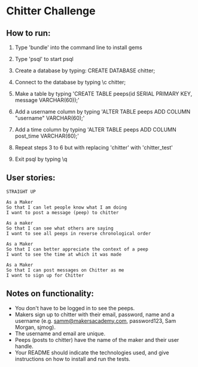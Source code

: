 Chitter Challenge
=================

How to run:
-------
1. Type 'bundle' into the command line to install gems

2. Type 'psql' to start psql

3. Create a database by typing: CREATE DATABASE chitter;
4. Connect to the database by typing \c chitter;
5. Make a table by typing 'CREATE TABLE peeps(id SERIAL PRIMARY KEY, message VARCHAR(60));'
6. Add a username column by typing 'ALTER TABLE peeps ADD COLUMN "username" VARCHAR(60);'
7. Add a time column by typing 'ALTER TABLE peeps ADD COLUMN post_time VARCHAR(60);'

8. Repeat steps 3 to 6 but with replacing 'chitter' with 'chitter_test'

9. Exit psql by typing \q

User stories:
-------

```
STRAIGHT UP

As a Maker
So that I can let people know what I am doing  
I want to post a message (peep) to chitter

As a maker
So that I can see what others are saying  
I want to see all peeps in reverse chronological order

As a Maker
So that I can better appreciate the context of a peep
I want to see the time at which it was made

As a Maker
So that I can post messages on Chitter as me
I want to sign up for Chitter
```

Notes on functionality:
------

* You don't have to be logged in to see the peeps.
* Makers sign up to chitter with their email, password, name and a username (e.g. samm@makersacademy.com, password123, Sam Morgan, sjmog).
* The username and email are unique.
* Peeps (posts to chitter) have the name of the maker and their user handle.
* Your README should indicate the technologies used, and give instructions on how to install and run the tests.
